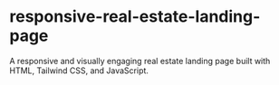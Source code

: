 # responsive-real-estate-landing-page
A responsive and visually engaging real estate landing page built with HTML, Tailwind CSS, and JavaScript.

